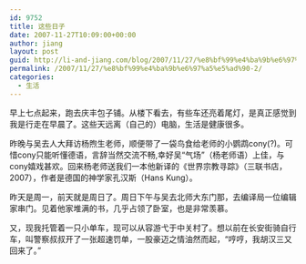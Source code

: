 ```yaml
---
id: 9752
title: 这些日子
date: 2007-11-27T10:09:00+00:00
author: jiang
layout: post
guid: http://li-and-jiang.com/blog/2007/11/27/%e8%bf%99%e4%ba%9b%e6%97%a5%e5%ad%90-2/
permalink: /2007/11/27/%e8%bf%99%e4%ba%9b%e6%97%a5%e5%ad%90-2/
categories:
  - 生活
---
```

早上七点起来，跑去庆丰包子铺。从楼下看去，有些车还亮着尾灯，是真正感觉到我是行走在早晨了。这些天远离（自己的）电脑，生活是健康很多。 

昨晚与吴去人大拜访杨煦生老师，顺便带了一袋鸟食给老师的小鹦鹉cony(?)。可惜cony只能听懂德语，言辞当然交流不畅,幸好吴“气场”（杨老师语）上佳，与cony嬉戏甚欢。回来杨老师送我们一本他新译的《世界宗教寻踪》（三联书店，2007），作者是德国的神学家孔汉斯（Hans Kung）。 

昨天是周一，前天就是周日了。周日下午与吴去北师大东门那，去编译局一位编辑家串门。见着他家堆满的书，几乎占领了卧室，也是非常羡慕。 

又，现我托管着一只小单车，现可以从容游弋于中关村了。想以前在长安街骑自行车，叫警察叔叔开了一张超速罚单，一股豪迈之情油然而起，“哼哼，我胡汉三又回来了。”